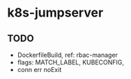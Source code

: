 # k8s-jumpserver

## TODO

- DockerfileBuild, ref: rbac-manager
- flags: MATCH_LABEL, KUBECONFIG,
- conn err noExit
